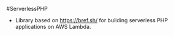 #ServerlessPHP
* Library based on https://bref.sh/ for building serverless PHP applications on AWS Lambda.